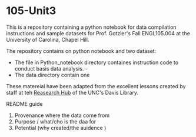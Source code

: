 # 105-Unit3

This is a repository containing a python notebook for data compilation instructions and sample datasets for Prof. Gotzler's Fall ENGL105.004 at the University of Carolina, Chapel Hill.

The repository contains on python notebook and two dataset:
- The file in Python_notebook directory containes instruction code to conduct basis data analysis. -
- The data directory contain one 

These matereial have been adapted from the excellent lessons created by staff at teh [Reasearch Hub](https://library.unc.edu/hub/) of the UNC's Davis Library.

README guide 
1. Provenance where the data come from 
2. Purpose / what/cho is the daa for
3. Potential (why created/the auidence )

